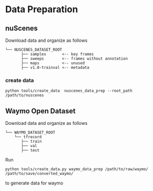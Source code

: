 # Data Preparation
## nuScenes
Download data and organize as follows
```       
└── NUSCENES_DATASET_ROOT
       ├── samples       <-- key frames
       ├── sweeps        <-- frames without annotation
       ├── maps          <-- unused
       ├── v1.0-trainval <-- metadata
```
### create data
```
python tools/create_data  nuscenes_data_prep --root_path /path/to/nuscenes
```

##  Waymo Open Dataset 
Download data and organize as follows  
```      
└── WAYMO_DATASET_ROOT
    └── tfrecord
       ├── train       
       ├── val   
       ├── test
```
Run
```
python tools/create_data.py waymo_data_prep /path/to/raw/waymo/ /path/to/save/converted_waymo/ 
```
to generate data for waymo